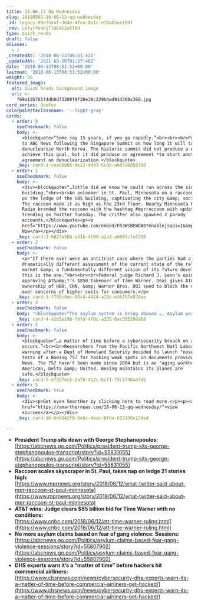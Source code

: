 ```yaml
---
title: 18.06.13 Qq Wednesday
slug: 20190905-18-06-13-qq-wednesday
_id: legacy-09c75eaf-304e-4fea-8e1c-e18ab5ee199f
_rev: LotyrYkaRjTl0E452wYT0H
type: quick_reads
draft: false
aliases:
  - /
_createdAt: '2018-06-13T08:51:52Z'
_updatedAt: '2021-03-26T01:27:46Z'
date: '2018-06-13T08:51:52+00:00'
lastmod: '2018-06-13T08:51:52+00:00'
weight: 50
featured_image:
  alt: Quick Reads background image
  url: >-
    f69a12b761f4db0d73200f9f28e38c229b4ed91d360x360.jpg
card_series: Quotes
colorpaletteclassname: '--light-gray'
cards:
  - order: 0
    useCheckmark: false
    body: >-
      <blockquote>“Some say 15 years, if you go rapidly.”<br><br><br>Pres. Trump
      to ABC News following the Singapore Summit on how long it will take to
      denuclearize North Korea. The historic summit did not produce a way to
      achieve this goal, but it did produce an agreement *to start another*
      agreement on denuclearization.</blockquote>
    _key: card-1-cea50d86-de22-4dd7-8c8b-a607a8858790
  - order: 1
    useCheckmark: false
    body: >-
      <div><blockquote>“…little did we know he could run across the side of the
      building.”<br><br>An onlooker in St. Paul, Minnesota on a raccoon stranded
      on the ledge of the UBS building, captivating the city &amp; social media.
      The raccoon made it as high as the 23rd floor. Nearby Minnesota Public
      Radio branded the raccoon with the hashtag #mprraccoon with updates
      trending on Twitter Tuesday. The critter also spawned 2 parody
      accounts.</blockquote><p><a
      href="https://www.youtube.com/embed/Fh3WsBEWOA0?enablejsapi=1&amp;autoplay=1&amp;rel=0">Watch
      Now</a></p></div>
    _key: card-2-6627a5bb-a31b-4f69-a2a3-a088fcfe7210
  - order: 2
    useCheckmark: false
    body: >-
      <p>"If there ever were an antitrust case where the parties had a
      dramatically different assessment of the current state of the relevant
      market &amp; a fundamentally different vision of its future development,
      this is the one.”<br><br><br>Federal judge Richard J. Leon's opinion
      approving AT&amp;T's $85B takeover of Time Warner. Deal gives AT&amp;T
      ownership of HBO, CNN, &amp; Warner Bros. DOJ sued to block the merger
      over concerns of higher costs for consumers.</p>
    _key: card-3-f796c8ec-00c4-4424-a18c-e36197e870ae
  - order: 3
    useCheckmark: false
    body: "<blockquote>“The asylum system is being abused …. Asylum was never meant to alleviate all problems a\x14 even all serious problems a\x14 that people face every day all over the world.”<br><br>Attorney General Jeff Sessions announcing a new policy making it more difficult for victims of gang &amp; domestic violence to obtain asylum in the U.S.</blockquote>"
    _key: card-4-a1b5e19b-f8fd-4f0c-a335-0ac59539e968
  - order: 4
    useCheckmark: false
    body: >-
      <blockquote>“…a matter of time before a cybersecurity breach on an airline
      occurs.”<br><br>Researchers from the Pacific Northwest Natl Laboratory
      warning after a Dept of Homeland Security decided to launch "nose to tail"
      tests of a Boeing 757 for hacking weak spots in documents provided to CBS
      News. The 757 hasn't been made since 2004 but is an "aging workhorse" for
      American, Delta &amp; United. Boeing maintains its planes are
      safe.</blockquote>
    _key: card-5-ef327ecb-2a7b-412c-bcf1-f5c1f48a47ab
  - order: 5
    useCheckmark: true
    body: >-
      <div><p>Get even SmartHer by clicking here to read more.</p><p><a
      href="https://smarthernews.com/18-06-13-qq-wednesday/">view
      sources</a></p></div>
    _key: card-10-04b542f9-6ebc-4eac-8fda-623156c23de4

---
```

* **President Trump sits down with George Stephanopoulos:** [https://abcnews.go.com/Politics/president-trump-sits-george-stephanopoulos-transcript/story?id=55831055](https://abcnews.go.com/Politics/president-trump-sits-george-stephanopoulos-transcript/story?id=55831055)
* **Raccoon scales skyscraper in St. Paul, takes nap on ledge 21 stories high:**  
[https://www.mprnews.org/story/2018/06/12/what-twitter-said-about-mpr-raccoon-st-paul-minnesota](https://www.mprnews.org/story/2018/06/12/what-twitter-said-about-mpr-raccoon-st-paul-minnesota)
* **AT&T wins: Judge clears $85 billion bid for Time Warner with no conditions:**  
[https://www.cnbc.com/2018/06/12/att-time-warner-ruling.html](https://www.cnbc.com/2018/06/12/att-time-warner-ruling.html)
* **No more asylum claims based on fear of gang violence: Sessions:** [https://abcnews.go.com/Politics/asylum-claims-based-fear-gang-violence-sessions/story?id=55807902](https://abcnews.go.com/Politics/asylum-claims-based-fear-gang-violence-sessions/story?id=55807902)
* **DHS experts warn it’s a “matter of time” before hackers hit commercial airliners:**  
[https://www.cbsnews.com/news/cybersecurity-dhs-experts-warn-its-a-matter-of-time-before-commercial-airliners-get-hacked/](https://www.cbsnews.com/news/cybersecurity-dhs-experts-warn-its-a-matter-of-time-before-commercial-airliners-get-hacked/)